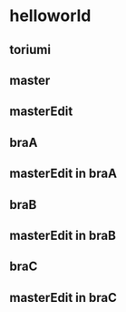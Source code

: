 # helloworld

## toriumi

## master
## masterEdit
## braA
## masterEdit in braA
## braB
## masterEdit in braB
## braC
## masterEdit in braC

